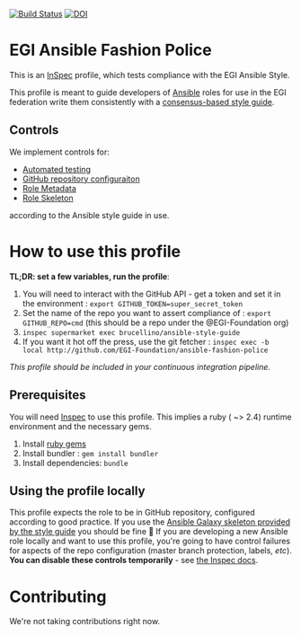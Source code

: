 [![Build Status](https://travis-ci.org/EGI-Foundation/Ansible-Fashion-Police.svg?branch=master)](https://travis-ci.org/EGI-Foundation/Ansible-Fashion-Police) 
[![DOI](https://zenodo.org/badge/131844947.svg)](https://zenodo.org/badge/latestdoi/131844947)

# EGI Ansible Fashion Police

This is an [InSpec](https://inspec.io) profile, which tests compliance with the EGI Ansible Style.

This profile is meant to guide developers of [Ansible](http://www.ansible.com) roles for use in the EGI
federation write them consistently  with a [consensus-based
style guide](https://github.com/EGI-Foundation/ansible-style-guide).

## Controls

We implement controls for:

- [Automated testing](controls/automated_testing.rb)
- [GitHub repository configuraiton](controls/github.rb)
- [Role Metadata](controls/role_meta.rb)
- [Role Skeleton](controls/role_skeleton.rb)

according to the Ansible style guide in use.

# How to use this profile

**TL;DR: set a few variables, run the profile**:

  1. You will need to interact with the GitHub API - get a token and set it in the environment : `export GITHUB_TOKEN=super_secret_token`
  2. Set the name of the repo you want to assert compliance of : `export GITHUB_REPO=cmd` (this should be a repo under the @EGI-Foundation org)
  3. `inspec supermarket exec brucellino/ansible-style-guide`
  4. If you want it hot off the press, use the git fetcher : `inspec exec -b local http://github.com/EGI-Foundation/ansible-fashion-police`

*This profile should be included in your continuous integration pipeline.*

## Prerequisites

You will need [Inspec](https://inspec.io) to use this profile.
This implies a ruby ( ~> 2.4) runtime environment and the necessary gems.

1. Install [ruby gems](https://rubygems.org/pages/download)
2. Install bundler : `gem install bundler`
3. Install dependencies: `bundle`

## Using the profile locally

This profile expects the role to be in GitHub repository, configured according to good practice.
If you use the [Ansible Galaxy skeleton provided by the style guide](https://github.com/EGI-Foundation/ansible-style-guide/tree/master/egi-galaxy-template) you should be fine :clap:
If you are developing a new Ansible role locally and want to use this profile, you're going to have control failures  for aspects of the repo configuration (master branch protection, labels, _etc_).
**You can disable these controls temporarily** - see [the Inspec docs](https://www.inspec.io/docs/reference/cli/).

# Contributing

We're not taking contributions right now.